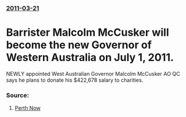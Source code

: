 ### [2011-03-21](/news/2011/03/21/index.md)

# Barrister Malcolm McCusker will become the new Governor of Western Australia on July 1, 2011. 

NEWLY appointed West Australian Governor Malcolm McCusker AO QC says he plans to donate his $422,678 salary to charities.


### Source:

1. [Perth Now](http://www.perthnow.com.au/news/western-australia/malcolm-mccusker-announced-as-new-wa-governor/story-e6frg14c-1226025500122)
